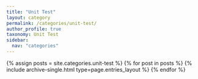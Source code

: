 ```yaml
---
title: "Unit Test"
layout: category
permalink: /categories/unit-test/
author_profile: true
taxonomy: Unit Test
sidebar:
  nav: "categories"
---
```


{% assign posts = site.categories.unit-test %}
{% for post in posts %} {% include archive-single.html type=page.entries_layout %} {% endfor %}